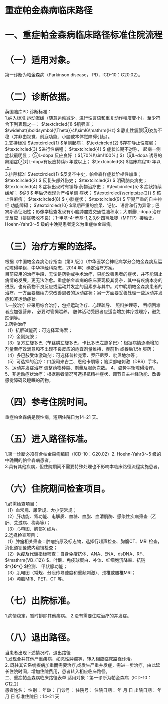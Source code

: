 # 重症帕金森病临床路径  
# 一、重症帕金森病临床路径标准住院流程  
# （一）适用对象。  
第一诊断为帕金森病（Parkinson disease， PD，ICD-10：G20.02）。  
# （二）诊断依据。  
英国脑库PD 诊断标准：  
1.纳入标准  运动迟缓（随意运动减少，进行性言语和重复动作幅度变小），至少符合下列表现之一： $\textcircled{1} $肌强直； $\widehat{\boldsymbol{\Theta}}4\!\sim\!6\mathrm{Hz} $ 静止性震颤③姿势不稳（并非由视觉、前庭功能、小脑或本体觉障碍引起）。  
2.支持标准  $\textcircled{1} $单侧起病； $\textcircled{2} $存在静止性震颤； $\textcircled{3} $进行性病程； $\textcircled{4} $ 症状长期不对称， 起病一侧症状最明显； ⑤L-dopa 反应良好（ $(\,70\%\!\sim\!100\%\,) $）⑥L-dopa 诱导的舞蹈症⑦对L-dopa有反应持续5 年或以上； $\textcircled{8} $临床病程10 年以上。  
3.排除标准  $\textcircled{1} $反复卒中史，帕金森样症状阶梯性加重； $\textcircled{2} $ 反复头部外伤史； $\textcircled{3} $ 明确脑炎病史； $\textcircled{4} $ 症状出现时有镇静 药物治疗史； $\textcircled{5} $ 症状持续缓解； $@3 $  年后仍表现为严格单侧 症状； $\textcircled{\scriptsize{2}} $ 核上性麻痹； $\textcircled{8} $ 小脑症状； $\textcircled{9} $ 早期严重的自主神经 功能障碍； $\textcircled{10} $早期严重的痴呆、记忆、语言和行为异常；巴宾斯基征阳性；影像学检查发现有小脑肿瘤或交通性脑积水；大剂量L-dopa 治疗无反应（排除吸收不良）；1-甲基-4-苯基-1,2,3,6-四氢吡啶（MPTP）接触史。  
Hoehn-Yahr3～5 级的中晚期患者定义为重症帕金森病。  
# （三）治疗方案的选择。  
根据《中国帕金森病治疗指南（第3 版）》（中华医学会神经病学分会帕金森病及运动障碍学组，中华神经科杂志，2014 年）确定治疗方案。  
目前应用的治疗手段，无论是药物或手术治疗，只能改善患者的症状，并不能阻止病情的发展，更无法治愈。重症帕金森病的临床表现极其复杂，其中有疾病本身的进展，也有药物不良反应或运动并发症的因素参与其中。对中晚期帕金森病患者的治疗，一方面要继续力求改善患者的运动症状；另一方面要妥善处理一些运动并发症和非运动症状。  
1.一般治疗  应采用综合治疗，包括运动治疗、心理疏导、 照料护理等， 吞咽困难者应加强营养， 必要时管饲喂养。 肢体活动受限者应适当增加体疗或理疗，避免跌倒等。  
2.药物治疗  
（1）抗胆碱能药：可选择苯海索；  
（2）金刚烷胺；  
（3）复方左旋多巴（苄丝肼左旋多巴、卡比多巴左旋多巴）：根据病情逐渐增加剂量至疗效满意和不出现不良反应的适宜剂量维持，餐前1h 或餐后1.5h 服药；  
（4）多巴胺受体激动剂：可选择普拉克索、罗匹尼罗、吡贝地尔等；  
（5）可选择的治疗：口服司来吉兰、恩他卡朋等；脑深部电刺激（DBS）手术。  
3、运动并发症治疗  调整药物种类、剂量及服药次数。 4、姿势平衡障碍治疗。  
5、非运动症状治疗：根据患者情况可选择抗精神症状、调节自主神经功能、改善感觉障碍及睡眠的药物。  
# （四）参考住院时间。  
重症帕金森病是慢性病，短期住院日为14–21 天。  
# （五）进入路径标准。  
1.第一诊断必须符合帕金森病编码（ICD-10：G20.02）2. Hoehn-Yahr3～5 级的中晚期的帕金森病患者。  
3.具有其他疾病，但住院期间不需要特殊处理也不影响本临床路径流程实施患者。  
# （六）住院期间检查项目。  
1.必需检查项目：  
（1）血常规、尿常规、大小便常规；  
（2）肝功能、肾功能、电解质、血糖、血脂、血清肌酶、感染性疾病筛查（乙肝、艾滋病、梅毒等）；  
（3）心电图、胸部X 线片。  
2.选择检查项目：  
（1）肿瘤相关筛查：肿瘤抗原及标志物，选择行超声检查、胸腹CT、MRI 检查，消化道钡餐或内窥镜检查；  
（2）免疫及代谢指标筛查：自身免疫抗体、ANA、ENA、dsDNA、RF、 $\mathrm{VB_{12}} $、叶酸、免疫球蛋白、补体、红细胞沉降率、抗链 $^{**}0^{**} $检测、 甲状腺功能；  
（3）肌电图（常规、分段传导速度和重频刺激）、颈椎或腰椎MRI；  
（4）颅脑MRI、PET、CT 等。  
# （七）出院标准。  
1.病情稳定，暂时排除其他疾病。 2.没有需要住院治疗的并发症。  
# （八）退出路径。  
当患者出现下述情况时，退出路径  
1.发现合并其他严重疾病，如恶性肿瘤等，转入相应临床路径诊治。  
2. 既往其它系统疾病加重而需要治疗,或发生严重并发症，需进一步治疗，由此延长住院时间，增加住院费用，患者转入相应临床路径。  
二、重症帕金森病临床路径表单 适用对象：第一诊断为帕金森病（ICD-10：G12.2）  
患者姓名：         性别：         年龄：    门诊号：         住院号：          住院日期：    年    月    日  出院日期：    年    月    日 标准住院日：14–21 天  
